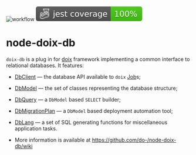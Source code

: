 ![workflow](https://github.com/do-/node-doix-db/actions/workflows/main.yml/badge.svg)
![Jest coverage](./badges/coverage-jest%20coverage.svg)

# node-doix-db
`doix-db` is a plug in for [doix](https://github.com/do-/node-doix) framework implementing a common interface to relational databases. It features:
* [DbClient](https://github.com/do-/node-doix-db/wiki/DbClient) — the database API available to `doix` [Job](https://github.com/do-/node-doix/wiki/Job)s;
* [DbModel](https://github.com/do-/node-doix-db/wiki/DbModel) — the set of classes representing the database structure;
* [DbQuery](https://github.com/do-/node-doix-db/wiki/DbQuery) — a `DbModel` based `SELECT` builder;
* [DbMigrationPlan](https://github.com/do-/node-doix-db/wiki/DbMigrationPlan) — a `DbModel` based deployment automation tool;
* [DbLang](https://github.com/do-/node-doix-db/wiki/DbLang) — a set of SQL generating functions for miscellaneous application tasks.

* More information is available at https://github.com/do-/node-doix-db/wiki